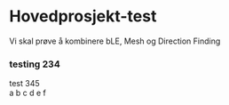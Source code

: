 # Hovedprosjekt-test
Vi skal prøve å kombinere bLE, Mesh og Direction Finding
### testing 234 
test 345
<br> a
b
c
d
e
f
